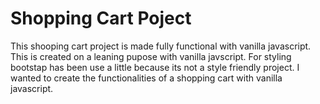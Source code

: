 <h1>Shopping Cart Poject</h1>
<p>This shooping cart project is made fully functional with vanilla javascript. This is created on a leaning pupose with vanilla javscript. For styling bootstap has been use a little because its not a style friendly project. I wanted to create the functionalities of  a shopping cart with vanilla javascript. </p>